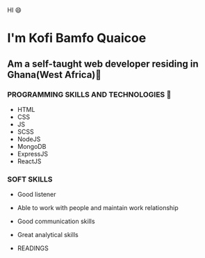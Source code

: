 HI :smile:

# I'm Kofi Bamfo Quaicoe

## Am a self-taught web developer residing in Ghana(West Africa):city_sunrise: ##

### PROGRAMMING SKILLS AND TECHNOLOGIES :nut_and_bolt:
* HTML
* CSS
* JS
* SCSS 
* NodeJS
* MongoDB
* ExpressJS
* ReactJS 
  
### SOFT SKILLS
* Good listener
* Able to work with people and maintain work relationship
* Good communication skills
* Great analytical skills

* READINGS

